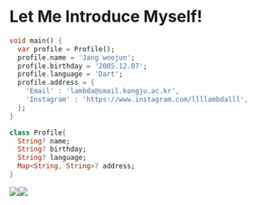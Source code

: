 Let Me Introduce Myself!
========================
```dart
void main() {
  var profile = Profile();
  profile.name = 'Jang woojun';
  profile.birthday = '2005.12.07';
  profile.language = 'Dart';
  profile.address = {
    'Email' : 'lambda@smail.kongju.ac.kr',
    'Instagram' : 'https://www.instagram.com/llllambdalll',
  };
}

class Profile{
  String? name;
  String? birthday;
  String? language;
  Map<String, String>? address; 
}
```

<a href="https://www.instagram.com/llllambdalll"><img src="https://img.shields.io/badge/Instagram-%23E4405F?style=for-the-badge&logo=Instagram&logoColor=white"
/><a href="mailto:lambda@smail.kongju.ac.kr"><img src="https://img.shields.io/badge/Email-blue?style=for-the-badge&logo=Gmail&logoColor=white&link=lambda@smail.kongju.ac.kr"
/></a>

